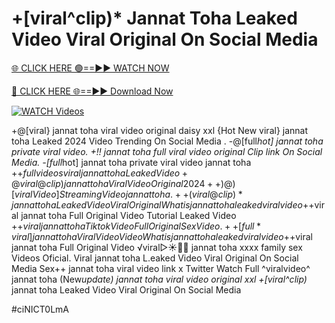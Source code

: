 # +[viral^clip)* Jannat Toha Leaked Video Viral Original On Social Media


[🌐 CLICK HERE 🟢==►► WATCH NOW](https://gitload.pages.dev/)

[🔴 CLICK HERE 🌐==►► Download Now](https://gitload.pages.dev/)

[![WATCH Videos](https://i.imgur.com/dJHk4Zq.gif)](https://gitload.pages.dev/)
























+@[viral} jannat toha viral video original daisy xxl {Hot New viral} jannat toha Leaked 2024 Video Trending On Social Media
.
-@[full*hot] jannat toha private viral video.
+!! jannat toha full viral video original Clip link On Social Media. -[full*hot] jannat toha private viral video jannat toha +$+full videos viral jannat toha Leaked Video +@viral@clip) jannat toha Viral Video Original 2024
++)@)[viral Video] Streaming Video jannat toha. ++(viral@clip)* jannat toha Leaked Video Viral Original What is jannat toha leaked viral video +$+viral jannat toha Full Original Video Tutorial Leaked Video
+$+viral jannat toha Tiktok Video Full Original Sex Video. ++[full*viral] jannat toha Viral Video Video What is jannat toha leaked viral video +$+viral jannat toha Full Original Video
️√viral▷☀️👄💥 jannat toha xxxx family sex Videos Oficial. Viral jannat toha L.eaked Video Viral Original On Social Media Sex++ jannat toha viral video link x Twitter
Watch Full ^viralvideo^ jannat toha
(New*update) jannat toha viral video original xxl +[viral^clip)* jannat toha Leaked Video Viral Original On Social Media


#ciNICT0LmA
